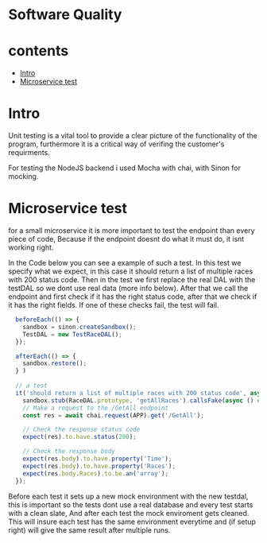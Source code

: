 # Software Quality
# contents
- [Intro](#intro)
- [Microservice test](#microservice-test)

# Intro
Unit testing is a vital tool to provide a clear picture of the functionality of the program, furthermore it is a critical way of verifing the customer's requirments.

For testing the NodeJS backend i used Mocha with chai, with Sinon for mocking.

# Microservice test
for a small microservice it is more important to test the endpoint than every piece of code, Because if the endpoint doesnt do what it must do, it isnt working right.

In the Code below you can see a example of such a test. In this test we specify what we expect, in this case it should return a list of multiple races with 200 status code. Then in the test we first replace the real DAL with the testDAL so we dont use real data (more info below). After that we call the endpoint and first check if it has the right status code, after that we check if it has the right fields. If one of these checks fail, the test will fail.
```ts
  beforeEach(() => {
    sandbox = sinon.createSandbox();
    TestDAL = new TestRaceDAL();
  });

  afterEach(() => {
    sandbox.restore();
  } )
  
  // a test  
  it('should return a list of multiple races with 200 status code', async () => {
    sandbox.stub(RaceDAL.prototype, 'getAllRaces').callsFake(async () => TestDAL.getAllRacesReturnList());
    // Make a request to the /GetAll endpoint
    const res = await chai.request(APP).get('/GetAll');

    // Check the response status code
    expect(res).to.have.status(200);

    // Check the response body
    expect(res.body).to.have.property('Time');
    expect(res.body).to.have.property('Races');
    expect(res.body.Races).to.be.an('array');
  });
```
Before each test it sets up a new mock environment with the new testdal, this is important so the tests dont use a real database and every test starts with a clean slate, And after each test the mock enviroment gets cleaned.
This will insure each test has the same environment everytime and (if setup right) will give the same result after multiple runs.
